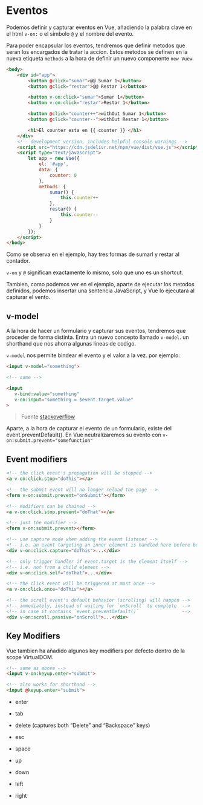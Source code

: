 # Eventos 

Podemos definir y capturar eventos en Vue, añadiendo la palabra clave en el html `v-on:` o el simbolo `@` y el nombre del evento.

Para poder encapsular los eventos, tendremos que definir metodos que seran los encargados de tratar la accion. Estos metodos se definen en la nueva etiqueta `methods` a la hora de definir un nuevo componente `new Vuew`.

```html
<body>
    <div id="app">
        <button @click="sumar">@@ Sumar 1</button>
        <button @click="restar">@@ Restar 1</button>

        <button v-on:click="sumar">Sumar 1</button>
        <button v-on:click="restar">Restar 1</button>

        <button @click="counter++">withOut Sumar 1</button>
        <button @click="counter--">withOut Restar 1</button>

        <h1>El counter esta en {{ counter }} </h1>
    </div>
    <!-- development version, includes helpful console warnings -->
    <script src="https://cdn.jsdelivr.net/npm/vue/dist/vue.js"></script>
    <script type="text/javascript">
        let app = new Vue({
            el: '#app',
            data: {
                counter: 0
            },
            methods: {
                sumar() {
                    this.counter++
                },
                restar() {
                    this.counter--
                }
            }
        });
    </script>
</body>
```

Como se observa en el ejemplo, hay tres formas de sumarl y restar al contador.

`v-on` y `@` significan exactamente lo mismo, solo que uno es un shortcut.

Tambien, como podemos ver en el ejemplo, aparte de ejecutar los metodos definidos, podemos insertar una sentencia JavaScript, y Vue lo ejecutara al capturar el vento.

## v-model

A la hora de hacer un formulario y capturar sus eventos, tendremos que proceder de forma distinta. Entra un nuevo concepto llamado `v-model`. un shorthand que nos ahorra algunas lineas de codigo.

`v-model` nos permite bindear el evento y el valor a la vez. por ejemplo:

``` html
<input v-model="something">

<!-- same -->

<input
   v-bind:value="something"
   v-on:input="something = $event.target.value"
>
```

> Fuente [stackoverflow](https://stackoverflow.com/questions/42260233/vue-js-difference-between-v-model-and-v-bind)

Aparte, a la hora de capturar el evento de un formulario, existe del event.preventDefault(). En Vue neutralizaremos su evento con `v-on:submit.prevent="somefunction"`

## Event modifiers

```html
<!-- the click event's propagation will be stopped -->
<a v-on:click.stop="doThis"></a>

<!-- the submit event will no longer reload the page -->
<form v-on:submit.prevent="onSubmit"></form>

<!-- modifiers can be chained -->
<a v-on:click.stop.prevent="doThat"></a>

<!-- just the modifier -->
<form v-on:submit.prevent></form>

<!-- use capture mode when adding the event listener -->
<!-- i.e. an event targeting an inner element is handled here before being handled by that element -->
<div v-on:click.capture="doThis">...</div>

<!-- only trigger handler if event.target is the element itself -->
<!-- i.e. not from a child element -->
<div v-on:click.self="doThat">...</div>

<!-- the click event will be triggered at most once -->
<a v-on:click.once="doThis"></a>

<!-- the scroll event's default behavior (scrolling) will happen -->
<!-- immediately, instead of waiting for `onScroll` to complete  -->
<!-- in case it contains `event.preventDefault()`                -->
<div v-on:scroll.passive="onScroll">...</div>
```

## Key  Modifiers

Vue tambien ha añadido algunos key modifiers por defecto dentro de la scope VirtualDOM.

```html
<!-- same as above -->
<input v-on:keyup.enter="submit">

<!-- also works for shorthand -->
<input @keyup.enter="submit">
```

- enter

- tab

- delete (captures both “Delete” and “Backspace” keys)

- esc

- space

- up

- down

- left

- right
